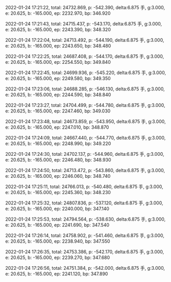2022-01-24 17:21:22, total: 24732.869, p: -542.390, delta:6.875 手, g:3.000, e: 20.625, b: -165.000, ep: 2232.970, bp: 346.920

2022-01-24 17:21:43, total: 24715.437, p: -543.170, delta:6.875 手, g:3.000, e: 20.625, b: -165.000, ep: 2243.390, bp: 348.320

2022-01-24 17:22:04, total: 24713.492, p: -544.190, delta:6.875 手, g:3.000, e: 20.625, b: -165.000, ep: 2243.650, bp: 348.480

2022-01-24 17:22:25, total: 24687.408, p: -544.170, delta:6.875 手, g:3.000, e: 20.625, b: -165.000, ep: 2254.550, bp: 349.840

2022-01-24 17:22:45, total: 24699.936, p: -545.220, delta:6.875 手, g:3.000, e: 20.625, b: -165.000, ep: 2249.580, bp: 349.350

2022-01-24 17:23:06, total: 24688.285, p: -546.130, delta:6.875 手, g:3.000, e: 20.625, b: -165.000, ep: 2244.590, bp: 348.840

2022-01-24 17:23:27, total: 24704.499, p: -544.780, delta:6.875 手, g:3.000, e: 20.625, b: -165.000, ep: 2247.460, bp: 349.030

2022-01-24 17:23:48, total: 24673.859, p: -543.950, delta:6.875 手, g:3.000, e: 20.625, b: -165.000, ep: 2247.010, bp: 348.870

2022-01-24 17:24:09, total: 24667.440, p: -544.770, delta:6.875 手, g:3.000, e: 20.625, b: -165.000, ep: 2248.990, bp: 349.220

2022-01-24 17:24:30, total: 24702.137, p: -544.960, delta:6.875 手, g:3.000, e: 20.625, b: -165.000, ep: 2246.480, bp: 348.930

2022-01-24 17:24:50, total: 24713.472, p: -543.860, delta:6.875 手, g:3.000, e: 20.625, b: -165.000, ep: 2246.060, bp: 348.740

2022-01-24 17:25:11, total: 24766.013, p: -540.480, delta:6.875 手, g:3.000, e: 20.625, b: -165.000, ep: 2245.360, bp: 348.230

2022-01-24 17:25:32, total: 24807.836, p: -537.120, delta:6.875 手, g:3.000, e: 20.625, b: -165.000, ep: 2240.000, bp: 347.140

2022-01-24 17:25:53, total: 24794.564, p: -538.630, delta:6.875 手, g:3.000, e: 20.625, b: -165.000, ep: 2241.690, bp: 347.540

2022-01-24 17:26:14, total: 24758.902, p: -541.460, delta:6.875 手, g:3.000, e: 20.625, b: -165.000, ep: 2238.940, bp: 347.550

2022-01-24 17:26:35, total: 24753.386, p: -542.170, delta:6.875 手, g:3.000, e: 20.625, b: -165.000, ep: 2239.270, bp: 347.680

2022-01-24 17:26:56, total: 24751.384, p: -542.000, delta:6.875 手, g:3.000, e: 20.625, b: -165.000, ep: 2241.120, bp: 347.890